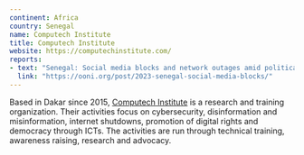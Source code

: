 ```yaml
---
continent: Africa
country: Senegal
name: Computech Institute
title: Computech Institute
website: https://computechinstitute.com/
reports:
- text: "Senegal: Social media blocks and network outages amid political unrest"
  link: "https://ooni.org/post/2023-senegal-social-media-blocks/"
---
```


Based in Dakar since 2015, [Computech Institute](https://computechinstitute.com/) is a research and training organization. Their activities focus on cybersecurity, disinformation and misinformation, internet shutdowns, promotion of digital rights and democracy through ICTs. The activities are run through technical training, awareness raising, research and advocacy.
